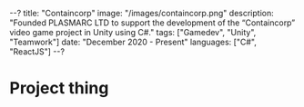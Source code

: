 --?
title: "Containcorp"
image: "/images/containcorp.png"
description: "Founded PLASMARC LTD to support the development of the “Containcorp” video game project in Unity using C#."
tags: ["Gamedev", "Unity", "Teamwork"]
date: "December 2020 - Present"
languages: ["C#", "ReactJS"]
--?

# Project thing